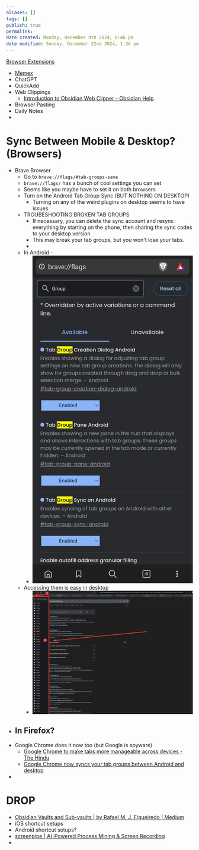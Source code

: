 ```yaml
---
aliases: []
tags: []
publish: true
permalink:
date created: Monday, December 9th 2024, 6:46 pm
date modified: Sunday, December 22nd 2024, 1:26 pm
---
```


[Browser Extensions](../../../📁%2003%20-%20Curations,%20Stacks/Browser%20Extensions/Browser%20Extensions.md)

- [Memex](../../📦%20VAULT%20SANDBOX%20TESTING/Memex/Memex.md)
- ChatGPT
- QuickAdd
- Web Clippings
	- [Introduction to Obsidian Web Clipper - Obsidian Help](https://help.obsidian.md/web-clipper)
- Browser Pasting
- Daily Notes
- 

# Sync Between Mobile & Desktop? (Browsers)

- Brave Browser
	- Go to `brave://flags/#tab-groups-save`
	- `brave://flags/` has a bunch of cool settings you can set
	- Seems like you maybe have to set it on both browsers
	- Turn on the Android Tab Group Sync (BUT NOTHING ON DESKTOP)
		- Turning on any of the weird plugins on desktop seems to have issues
	- TROUBESHOOTING BROKEN TAB GROUPS
		- If necessary, you can delete the sync account and resync everything by starting on the phone, then sharing the sync codes to your desktop version
		- This may break your tab groups, but you won't lose your tabs.
		- 
	- In Android -
		- ![200](_attachments/file-20241221220441758.png)
	- Accessing them is easy in desktop
		- ![](_attachments/file-20241221220645051.png)
- In Firefox?
	- 
- Google Chrome does it now too (but Google is spyware)
	- [Google Chrome to make tabs more manageable across devices - The Hindu](https://www.thehindu.com/sci-tech/technology/google-chrome-to-make-tabs-more-manageable-across-devices/article68632998.ece#:~:text=Tab%20Groups%20will%20be%20automatically,user%20interface%20for%20Android%20devices.)
	- [Google Chrome now syncs your tab groups between Android and desktop](https://www.androidpolice.com/google-chrome-tab-groups-sync-android-desktop/)
- 

# DROP

- [Obsidian Vaults and Sub-vaults | by Rafael M. J. Figueiredo | Medium](https://medium.com/@rafaeljost/obsidian-vaults-and-sub-vaults-d4a917f40b2d)
- iOS shortcut setups
- Android shortcut setups?
- [screenpipe | AI-Powered Process Mining & Screen Recording](https://screenpi.pe/)
- 